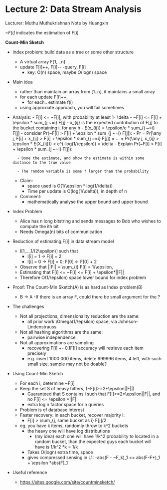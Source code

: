 Lecture 2: Data Stream Analysis
===============================

Lecturer: Muthu Muthukrishnan
Note by Huangxin

*~F[i]* indicates the estimation of F[i] 

**Count-Min Sketch**

- Index problem: build data as a tree or some other structure
	- A virtual array F[1,...n]
	-  update F[i]++, F[i]--
	-query, F[i]
		- key: O(n) space, maybe O(logn) space
- Main idea	
	- rather than maintain an array from [1..n], it maintains a small array
	- for each update F[i]++, 
		- for each.. estimate f(i)
	- using approxiate approach, you will fail sometimes

- Analysis:
		- F[i] <= ~F[i], with probability at least  1- \delta
			- ~F[i] <= F[i] + \epsilon * sum_{j ~=i} F[j]
		- x_{ij} is the expected contribution of F[j] to the bucket containing i, for any h
			- E(x_{ij}) = \epsilon/e * sum_{j ~=i} F[j]
		- consider Pr(~F[i] > F[i] + \epsilon * sum_{j ~=i} F[j]):
			- Pr = Pr[\any j, F[i] + x_{ij} > F[i] + \epsilon  * sum_{j ~=i} F[j])
			   = ...
			   = Pr(\any j, x_{ij} > \epsilon * E(X_{ij})) < e^(-log(1/\epsilon)) = \delta
		- Explain Pr(~F[i] > F[i] + \epsilon * sum_{j ~=i} F[j]):
		
		- Done the estimate, and show the estimate is within some distance to the true value

		- The random variable is some ? larger than the probability
		
	- Claim:
		- space used is O(1/\epsilon * log(1/\delta))
		- Time per update is O(log(1/\delta)), in depth of n
	- Comment: 
		- mathematically analyse the upper bound and upper bound
		
	
- Index Problem
	- Alice has n long bitstring and sends messages to Bob who wishes to compute the ith bit
	- Needs Omega(n) bits of communication
	
- Reduction of estimating F[i] in data stream model
	- I[1,...,1/(2\epsilpn)] such that 
		- I[i] = 1 -> F[i] = 2
		- I[i] = 0 -> F[i] = 0; F[0] <- F[0] + 2
	- Observe that ||F|| = \sum_{i} F[i] = 1/\epsilon, 
	- Estimating that F[i] <= ~F[i] <= F[i] + \epsilon*||F||
	- Therefore O(1/\epsilon) space lower bound for index problem
	
- Proof: The Count-Min Sketch(A) is as hard as Index problem(B)
	- B -> A
		-If there is an array F, could there be small argument for the ? 
	
- The challenges
	- Not all projections, dimensionality reduction are the same:
		- all prior work \Omega(1/\epsilon) space, via Johnson-Lindenstrauss
	- Not all hashing algorithms are the same:
		- pairwise independence
	- Not all approximations are sampling
		- recovering F[i] +- 0.1F[i] accuracy will retrieve each item precisely
		- e.g. insert 1000 000 items, delete 999996 items, 4 left, with such small size, sample may not be doable?

- Using Count-Min Sketch
	- For each i, determine ~F[i]
	- Keep the set S of heavy hitters, (~F[i]>=2*\epsilon||F||)
		- Guaranteed that S contains i such that F[i]>=2*\epsilon||F||, and no F[i] <= \epsilon *||F||
		- extra log n factor space for n queries
	- Problem is of database interest
	- Faster recovery: in each bucket, recover majority i:
		- F[i] > \sum_{j, same bucket as i} F[j]/2
	- eg. you have k items, randomly throw to k^2 buckets
		- the heavy one will have log distributions
			- (my idea) each one will have 1/k^2 probability to located in a random bucket, 
			  than the expected guys each bucket will have is 1/k^2 *k = 1/k
		- Takes O(logn) extra time, space
		- gives compressed sensing in L1:
			-abs(F - ~F_k)_1 <= abs(F-F*)_1 + \epsilon *abs(F)_1
			
- Useful reference
	- https://sites.google.com/site/countminsketch/

		
			
	

		
		
		
	
